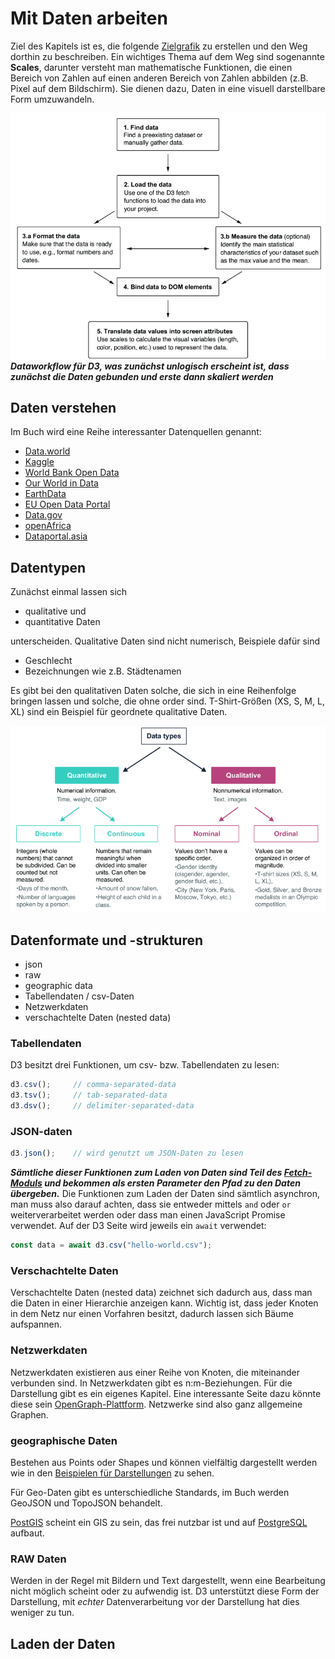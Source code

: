 # Mit Daten arbeiten
Ziel des Kapitels ist es, die folgende [Zielgrafik](https://d3js-in-action-third-edition.github.io/most-popular-data-visualization-technologies/) zu erstellen und den Weg dorthin zu beschreiben. Ein wichtiges Thema auf dem Weg sind sogenannte **Scales**, darunter versteht man mathematische Funktionen, die einen Bereich von Zahlen auf einen anderen Bereich von Zahlen abbilden (z.B. Pixel auf dem Bildschirm). Sie dienen dazu, Daten in eine visuell darstellbare Form umzuwandeln.

![Datenworkflow](DataWorkflow.png)
***Dataworkflow für D3, was zunächst unlogisch erscheint ist, dass zunächst die Daten gebunden und erste dann skaliert werden***

## Daten verstehen
Im Buch wird eine Reihe interessanter Datenquellen genannt:
- [Data.world](https://data.world/)
- [Kaggle](www.kaggle.com/)
- [World Bank Open Data](https://data.worldbank.org/)
- [Our World in Data](https://ourworldindata.org/)
- [EarthData](https://www.earthdata.nasa.gov/)
- [EU Open Data Portal](https://data.europa.eu/)
- [Data.gov](https://data.gov/)
- [openAfrica](https://africaopendata.org/)
- [Dataportal.asia](https://dataportal.asia/)

## Datentypen
Zunächst einmal lassen sich 

- qualitative und 
- quantitative Daten 

unterscheiden. Qualitative Daten sind nicht numerisch, Beispiele dafür sind

- Geschlecht
- Bezeichnungen wie z.B. Städtenamen

Es gibt bei den qualitativen Daten solche, die sich in eine Reihenfolge bringen lassen und solche, die ohne order sind. T-Shirt-Größen (XS, S, M, L, XL) sind ein Beispiel für geordnete qualitative Daten.

![Datentypen](Datentypen.png)

## Datenformate und -strukturen
- json
- raw
- geographic data
- Tabellendaten / csv-Daten
- Netzwerkdaten
- verschachtelte Daten (nested data)

### Tabellendaten
D3 besitzt drei Funktionen, um csv- bzw. Tabellendaten zu lesen:
```javascript
d3.csv();     // comma-separated-data
d3.tsv();     // tab-separated-data
d3.dsv();     // delimiter-separated-data 
```

### JSON-daten
```javascript
d3.json();    // wird genutzt um JSON-Daten zu lesen 
```
***Sämtliche dieser Funktionen zum Laden von Daten sind Teil des [Fetch-Moduls](https://d3js.org/d3-fetch) und bekommen als ersten Parameter den Pfad zu den Daten übergeben.***
Die Funktionen zum Laden der Daten sind sämtlich asynchron, man muss also darauf achten, dass sie entweder mittels `and` oder `or` weiterverarbeitet werden oder dass man einen JavaScript Promise verwendet. Auf der D3 Seite wird jeweils ein `await` verwendet:
```javascript
const data = await d3.csv("hello-world.csv");
```

### Verschachtelte Daten
Verschachtelte Daten (nested data) zeichnet sich dadurch aus, dass man die Daten in einer Hierarchie anzeigen kann. Wichtig ist, dass jeder Knoten in dem Netz nur einen Vorfahren besitzt, dadurch lassen sich Bäume aufspannen.

### Netzwerkdaten
Netzwerkdaten existieren aus einer Reihe von Knoten, die miteinander verbunden sind. In Netzwerkdaten gibt es n:m-Beziehungen. Für die Darstellung gibt es ein eigenes Kapitel. Eine interessante Seite dazu könnte diese sein [OpenGraph-Plattform](https://gephi.org). Netzwerke sind also ganz allgemeine Graphen.

### geographische Daten
Bestehen aus Points oder Shapes und können vielfältig dargestellt werden wie in den [Beispielen für Darstellungen](https://observablehq.com/@d3/gallery#maps) zu sehen. 

Für Geo-Daten gibt es unterschiedliche Standards, im Buch werden GeoJSON und TopoJSON behandelt.

[PostGIS](https://postgis.net/) scheint ein GIS zu sein, das frei nutzbar ist und auf [PostgreSQL](https://www.postgresql.org/) aufbaut. 

### RAW Daten
Werden in der Regel mit Bildern und Text dargestellt, wenn eine Bearbeitung nicht möglich scheint oder zu aufwendig ist. D3 unterstützt diese Form der Darstellung, mit *echter* Datenverarbeitung vor der Darstellung hat dies weniger zu tun.

## Laden der Daten

